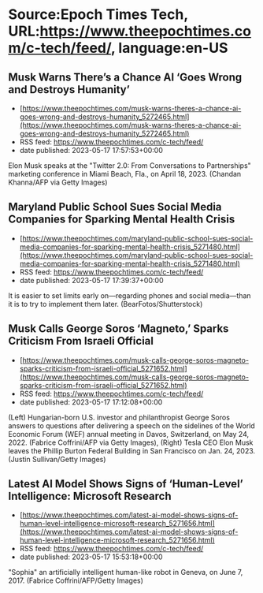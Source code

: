 # Source:Epoch Times Tech, URL:https://www.theepochtimes.com/c-tech/feed/, language:en-US

## Musk Warns There’s a Chance AI ‘Goes Wrong and Destroys Humanity’
 - [https://www.theepochtimes.com/musk-warns-theres-a-chance-ai-goes-wrong-and-destroys-humanity_5272465.html](https://www.theepochtimes.com/musk-warns-theres-a-chance-ai-goes-wrong-and-destroys-humanity_5272465.html)
 - RSS feed: https://www.theepochtimes.com/c-tech/feed/
 - date published: 2023-05-17 17:57:53+00:00

Elon Musk speaks at the "Twitter 2.0: From Conversations to Partnerships" marketing conference in Miami Beach, Fla., on April 18, 2023. (Chandan Khanna/AFP via Getty Images)

## Maryland Public School Sues Social Media Companies for Sparking Mental Health Crisis
 - [https://www.theepochtimes.com/maryland-public-school-sues-social-media-companies-for-sparking-mental-health-crisis_5271480.html](https://www.theepochtimes.com/maryland-public-school-sues-social-media-companies-for-sparking-mental-health-crisis_5271480.html)
 - RSS feed: https://www.theepochtimes.com/c-tech/feed/
 - date published: 2023-05-17 17:39:37+00:00

It is easier to set limits early on—regarding phones and social media—than it is to try to implement them later. (BearFotos/Shutterstock)

## Musk Calls George Soros ‘Magneto,’ Sparks Criticism From Israeli Official
 - [https://www.theepochtimes.com/musk-calls-george-soros-magneto-sparks-criticism-from-israeli-official_5271652.html](https://www.theepochtimes.com/musk-calls-george-soros-magneto-sparks-criticism-from-israeli-official_5271652.html)
 - RSS feed: https://www.theepochtimes.com/c-tech/feed/
 - date published: 2023-05-17 17:12:08+00:00

(Left) Hungarian-born U.S. investor and philanthropist George Soros answers to questions after delivering a speech on the sidelines of the World Economic Forum (WEF) annual meeting in Davos, Switzerland, on May 24, 2022. (Fabrice Coffrini/AFP via Getty Images), (Right) Tesla CEO Elon Musk leaves the Phillip Burton Federal Building in San Francisco on Jan. 24, 2023. (Justin Sullivan/Getty Images)

## Latest AI Model Shows Signs of ‘Human-Level’ Intelligence: Microsoft Research
 - [https://www.theepochtimes.com/latest-ai-model-shows-signs-of-human-level-intelligence-microsoft-research_5271656.html](https://www.theepochtimes.com/latest-ai-model-shows-signs-of-human-level-intelligence-microsoft-research_5271656.html)
 - RSS feed: https://www.theepochtimes.com/c-tech/feed/
 - date published: 2023-05-17 15:53:18+00:00

"Sophia" an artificially intelligent human-like robot in Geneva, on June 7, 2017.
(Fabrice Coffrini/AFP/Getty Images)

